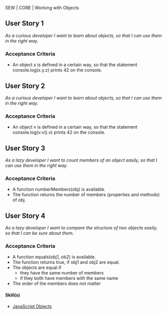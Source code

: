 SEW | CORE | Working with Objects

## User Story 1
*As a curious developer I want to learn about objects, so that I can use them in the right way.*

### Acceptance Criteria
- An object x is defined in a certain way, so that the statement console.log(x.y.z) prints 42 on the console.


## User Story 2
*As a curious developer I want to learn about objects, so that I can use them in the right way.*

### Acceptance Criteria
- An object v is defined in a certain way, so that the statement console.log(v.v().v) prints 42 on the console.


## User Story 3
*As a lazy developer I want to count members of an object easily, so that I can use them in the right way.*

### Acceptance Criteria
- A function numberMembers(obj) is available.
- The function returns the number of members (properties and methods) of obj.


## User Story 4
*As a lazy developer I want to compare the structure of two objects easily, so that I can be sure about them.*

### Acceptance Criteria
- A function equals(obj1, ob2) is available.
- The function returns true, if obj1 and obj2 are equal.
- The objects are equal if
  - they have the same number of members
  - if they both have members with the same name
- The order of the members does not matter


#### Skill(s)
- [JavaScript Objects](https://my.skilldisplay.eu/en/skill/1838/0)
